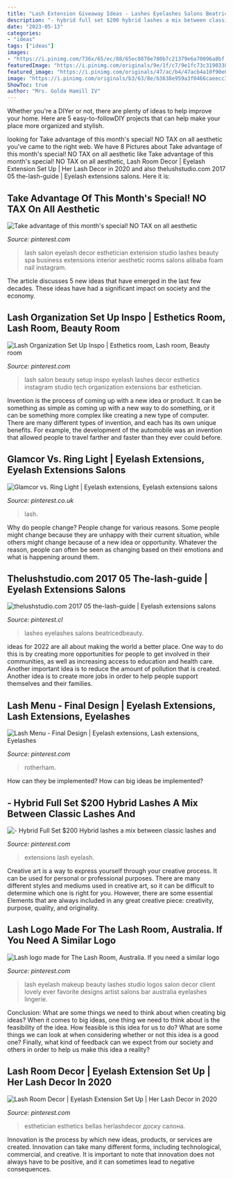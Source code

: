 ```yaml
---
title: "Lash Extension Giveaway Ideas - Lashes Eyelashes Salons Beatricedbeauty"
description: "- hybrid full set $200 hybrid lashes a mix between classic lashes and"
date: "2023-05-13"
categories:
- "ideas"
tags: ["ideas"]
images:
- "https://i.pinimg.com/736x/65/ec/88/65ec8870e780b7c21379e6a70096a8bf.jpg"
featuredImage: "https://i.pinimg.com/originals/9e/1f/c7/9e1fc73c319033856bd694f3e51f090d.jpg"
featured_image: "https://i.pinimg.com/originals/47/ac/b4/47acb4a10f90e0820dec52d7a8123816.jpg"
image: "https://i.pinimg.com/originals/b3/63/8e/b3638e959a3f0466caeecc36b007bd89.jpg"
ShowToc: true
author: "Mrs. Golda Hamill IV"
---
```



Whether you're a DIYer or not, there are plenty of ideas to help improve your home. Here are 5 easy-to-followDIY projects that can help make your place more organized and stylish.

	

		
looking for Take advantage of this month&#039;s special! NO TAX on all aesthetic you've came to the right web. We have 8 Pictures about Take advantage of this month&#039;s special! NO TAX on all aesthetic like Take advantage of this month&#039;s special! NO TAX on all aesthetic, Lash Room Decor | Eyelash Extension Set Up | Her Lash Decor in 2020 and also thelushstudio.com 2017 05 the-lash-guide | Eyelash extensions salons. Here it is:
		
    
## Take Advantage Of This Month&#039;s Special! NO TAX On All Aesthetic

<img loading=lazy src="https://i.pinimg.com/originals/9e/1f/c7/9e1fc73c319033856bd694f3e51f090d.jpg" onerror="this.onerror=null;this.src='https://tse1.mm.bing.net/th?id=OIP.uLMxvXSvrMJi_lGFV_C7aQHaJQ&amp;pid=15.1';" alt="Take advantage of this month&#039;s special! NO TAX on all aesthetic">

_Source: pinterest.com_

>lash salon eyelash decor esthetician extension studio lashes beauty spa business extensions interior aesthetic rooms salons alibaba foam nail instagram. 

	

The article discusses 5 new ideas that have emerged in the last few decades. These ideas have had a significant impact on society and the economy.

    
## Lash Organization Set Up Inspo | Esthetics Room, Lash Room, Beauty Room

<img loading=lazy src="https://i.pinimg.com/originals/07/2e/aa/072eaa78849dd25cbbf24457b820ad4b.jpg" onerror="this.onerror=null;this.src='https://tse4.mm.bing.net/th?id=OIP.KA-Vl5lFQOSg4Zjgvh82PAHaJP&amp;pid=15.1';" alt="Lash Organization Set Up Inspo | Esthetics room, Lash room, Beauty room">

_Source: pinterest.com_

>lash salon beauty setup inspo eyelash lashes decor esthetics instagram studio tech organization extensions bar esthetician. 

	

Invention is the process of coming up with a new idea or product. It can be something as simple as coming up with a new way to do something, or it can be something more complex like creating a new type of computer. There are many different types of invention, and each has its own unique benefits. For example, the development of the automobile was an invention that allowed people to travel farther and faster than they ever could before.

    
## Glamcor Vs. Ring Light | Eyelash Extensions, Eyelash Extensions Salons

<img loading=lazy src="https://i.pinimg.com/736x/1a/f9/c8/1af9c86d2e6749efbef484b0b4b6f3bc.jpg" onerror="this.onerror=null;this.src='https://tse4.mm.bing.net/th?id=OIP.2VrC-iGJbpaE9mLihH_RFQHaF2&amp;pid=15.1';" alt="Glamcor vs. Ring Light | Eyelash extensions, Eyelash extensions salons">

_Source: pinterest.co.uk_

>lash. 

	

Why do people change?
People change for various reasons. Some people might change because they are unhappy with their current situation, while others might change because of a new idea or opportunity. Whatever the reason, people can often be seen as changing based on their emotions and what is happening around them.

    
## Thelushstudio.com 2017 05 The-lash-guide | Eyelash Extensions Salons

<img loading=lazy src="https://i.pinimg.com/originals/b3/63/8e/b3638e959a3f0466caeecc36b007bd89.jpg" onerror="this.onerror=null;this.src='https://tse3.mm.bing.net/th?id=OIP.cmNUTthIK5GTSm5ufZDknQHaJl&amp;pid=15.1';" alt="thelushstudio.com 2017 05 the-lash-guide | Eyelash extensions salons">

_Source: pinterest.cl_

>lashes eyelashes salons beatricedbeauty. 

	

ideas for 2022 are all about making the world a better place. One way to do this is by creating more opportunities for people to get involved in their communities, as well as increasing access to education and health care. Another important idea is to reduce the amount of pollution that is created. Another idea is to create more jobs in order to help people support themselves and their families.

    
## Lash Menu - Final Design | Eyelash Extensions, Lash Extensions, Eyelashes

<img loading=lazy src="https://i.pinimg.com/736x/e1/14/41/e11441beb21a0256707fcae0e6102b23--lash-room-eyelashes.jpg" onerror="this.onerror=null;this.src='https://tse2.mm.bing.net/th?id=OIP.i5fZBMQXy0ITJJ9jAd__CwHaKe&amp;pid=15.1';" alt="Lash Menu - Final Design | Eyelash extensions, Lash extensions, Eyelashes">

_Source: pinterest.com_

>rotherham. 

	

How can they be implemented?
How can big ideas be implemented?

    
## - Hybrid Full Set $200 Hybrid Lashes A Mix Between Classic Lashes And

<img loading=lazy src="https://i.pinimg.com/736x/6b/11/4e/6b114e7ea0b156e3acb8a2ec094c8b29.jpg" onerror="this.onerror=null;this.src='https://tse3.mm.bing.net/th?id=OIP.cys3WQtfI5Sc7zWMLp9TfQHaJ3&amp;pid=15.1';" alt="- Hybrid Full Set $200 Hybrid lashes a mix between classic lashes and">

_Source: pinterest.com_

>extensions lash eyelash. 

	

Creative art is a way to express yourself through your creative process. It can be used for personal or professional purposes. There are many different styles and mediums used in creative art, so it can be difficult to determine which one is right for you. However, there are some essential Elements that are always included in any great creative piece: creativity, purpose, quality, and originality.

    
## Lash Logo Made For The Lash Room, Australia. If You Need A Similar Logo

<img loading=lazy src="https://i.pinimg.com/originals/47/ac/b4/47acb4a10f90e0820dec52d7a8123816.jpg" onerror="this.onerror=null;this.src='https://tse2.mm.bing.net/th?id=OIP.HksOnC1va57AUQ3oNkBLcwHaHa&amp;pid=15.1';" alt="Lash logo made for The Lash Room, Australia. If you need a similar logo">

_Source: pinterest.com_

>lash eyelash makeup beauty lashes studio logos salon decor client lovely ever favorite designs artist salons bar australia eyelashes lingerie. 

	

Conclusion: What are some things we need to think about when creating big ideas?
When it comes to big ideas, one thing we need to think about is the feasibility of the idea. How feasible is this idea for us to do? What are some things we can look at when considering whether or not this idea is a good one? Finally, what kind of feedback can we expect from our society and others in order to help us make this idea a reality?

    
## Lash Room Decor | Eyelash Extension Set Up | Her Lash Decor In 2020

<img loading=lazy src="https://i.pinimg.com/736x/65/ec/88/65ec8870e780b7c21379e6a70096a8bf.jpg" onerror="this.onerror=null;this.src='https://tse4.mm.bing.net/th?id=OIP.1CRWEMfwPmCEeImkdRnW_AHaHa&amp;pid=15.1';" alt="Lash Room Decor | Eyelash Extension Set Up | Her Lash Decor in 2020">

_Source: pinterest.com_

>esthetician esthetics bellas herlashdecor доску салона. 

	

Innovation is the process by which new ideas, products, or services are created. Innovation can take many different forms, including technological, commercial, and creative. It is important to note that innovation does not always have to be positive, and it can sometimes lead to negative consequences.

